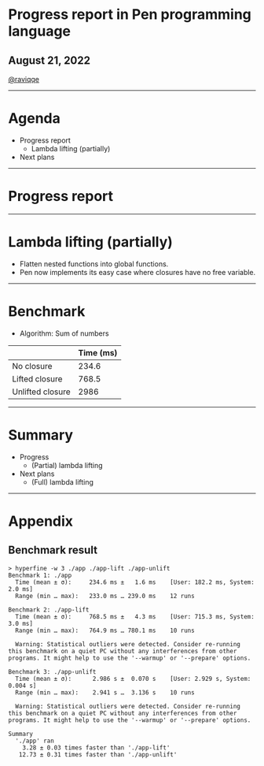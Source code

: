 # Progress report in Pen programming language

## August 21, 2022

[@raviqqe](https://github.com/raviqqe)

---

# Agenda

- Progress report
  - Lambda lifting (partially)
- Next plans

---

# Progress report

---

# Lambda lifting (partially)

- Flatten nested functions into global functions.
- Pen now implements its easy case where closures have no free variable.

---

# Benchmark

- Algorithm: Sum of numbers

|                  | Time (ms) |
| ---------------- | --------- |
| No closure       | 234.6     |
| Lifted closure   | 768.5     |
| Unlifted closure | 2986      |

---

# Summary

- Progress
  - (Partial) lambda lifting
- Next plans
  - (Full) lambda lifting

---

# Appendix

## Benchmark result

```log
> hyperfine -w 3 ./app ./app-lift ./app-unlift
Benchmark 1: ./app
  Time (mean ± σ):     234.6 ms ±   1.6 ms    [User: 182.2 ms, System: 2.0 ms]
  Range (min … max):   233.0 ms … 239.0 ms    12 runs

Benchmark 2: ./app-lift
  Time (mean ± σ):     768.5 ms ±   4.3 ms    [User: 715.3 ms, System: 3.0 ms]
  Range (min … max):   764.9 ms … 780.1 ms    10 runs

  Warning: Statistical outliers were detected. Consider re-running this benchmark on a quiet PC without any interferences from other programs. It might help to use the '--warmup' or '--prepare' options.

Benchmark 3: ./app-unlift
  Time (mean ± σ):      2.986 s ±  0.070 s    [User: 2.929 s, System: 0.004 s]
  Range (min … max):    2.941 s …  3.136 s    10 runs

  Warning: Statistical outliers were detected. Consider re-running this benchmark on a quiet PC without any interferences from other programs. It might help to use the '--warmup' or '--prepare' options.

Summary
  './app' ran
    3.28 ± 0.03 times faster than './app-lift'
   12.73 ± 0.31 times faster than './app-unlift'
```
